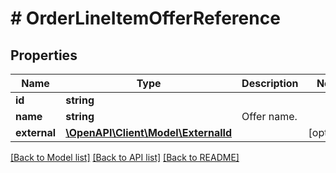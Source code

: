 # # OrderLineItemOfferReference

## Properties

Name | Type | Description | Notes
------------ | ------------- | ------------- | -------------
**id** | **string** |  |
**name** | **string** | Offer name. |
**external** | [**\OpenAPI\Client\Model\ExternalId**](ExternalId.md) |  | [optional]

[[Back to Model list]](../../README.md#models) [[Back to API list]](../../README.md#endpoints) [[Back to README]](../../README.md)
